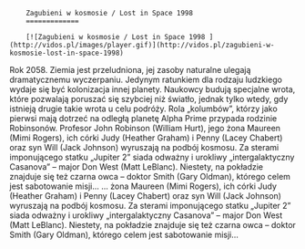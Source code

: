 
        Zagubieni w kosmosie / Lost in Space 1998 
        =============
        
        [![Zagubieni w kosmosie / Lost in Space 1998 ](http://vidos.pl/images/player.gif)](http://vidos.pl/zagubieni-w-kosmosie-lost-in-space-1998)
        
        
 Rok 2058. Ziemia jest przeludniona, jej zasoby naturalne ulegają dramatycznemu wyczerpaniu. Jedynym ratunkiem dla rodzaju ludzkiego wydaje się być kolonizacja innej planety. Naukowcy budują specjalne wrota, które pozwalają poruszać się szybciej niż światło, jednak tylko wtedy, gdy istnieją drugie takie wrota u celu podróży. Rola „kolumbów”, którzy jako pierwsi mają dotrzeć na odległą planetę Alpha Prime przypada rodzinie Robinsonów. Profesor John Robinson (William Hurt), jego żona Maureen (Mimi Rogers), ich córki Judy (Heather Graham) i Penny (Lacey Chabert) oraz syn Will (Jack Johnson) wyruszają na podbój kosmosu. Za sterami imponującego statku „Jupiter 2” siada odważny i urokliwy „intergalaktyczny Casanova” – major Don West (Matt LeBlanc). Niestety, na pokładzie znajduje się też czarna owca – doktor Smith (Gary Oldman), którego celem jest sabotowanie misji...  ... żona Maureen (Mimi Rogers), ich córki Judy (Heather Graham) i Penny (Lacey Chabert) oraz syn Will (Jack Johnson) wyruszają na podbój kosmosu. Za sterami imponującego statku „Jupiter 2” siada odważny i urokliwy „intergalaktyczny Casanova” – major Don West (Matt LeBlanc). Niestety, na pokładzie znajduje się też czarna owca – doktor Smith (Gary Oldman), którego celem jest sabotowanie misji...
    